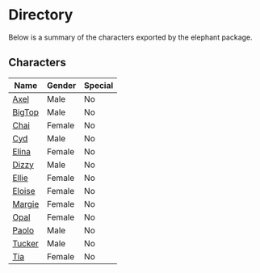 # Directory
Below is a summary of the characters exported by the elephant package.
## Characters
|Name|Gender|Special|
|---|---|---|
|[Axel](./character/elephant/axel.go)|Male|No|
|[BigTop](./character/elephant/bigtop.go)|Male|No|
|[Chai](./character/elephant/chai.go)|Female|No|
|[Cyd](./character/elephant/cyd.go)|Male|No|
|[Elina](./character/elephant/elina.go)|Female|No|
|[Dizzy](./character/elephant/dizzy.go)|Male|No|
|[Ellie](./character/elephant/ellie.go)|Female|No|
|[Eloise](./character/elephant/eloise.go)|Female|No|
|[Margie](./character/elephant/margie.go)|Female|No|
|[Opal](./character/elephant/opal.go)|Female|No|
|[Paolo](./character/elephant/paolo.go)|Male|No|
|[Tucker](./character/elephant/tucker.go)|Male|No|
|[Tia](./character/elephant/tia.go)|Female|No|

